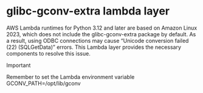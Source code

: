 # glibc-gconv-extra lambda layer

AWS Lambda runtimes for Python 3.12 and later are based on Amazon Linux 2023, which does not include the glibc-gconv-extra package by default. As a result, using ODBC connections may cause “Unicode conversion failed (22) (SQLGetData)” errors. This Lambda layer provides the necessary components to resolve this issue.

> [!IMPORTANT]
> Remember to set the Lambda environment variable GCONV_PATH=/opt/lib/gconv

